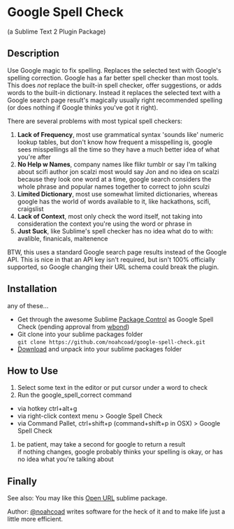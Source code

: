 # Google Spell Check
(a Sublime Text 2 Plugin Package)

## Description
Use Google magic to fix spelling.  Replaces the selected text with Google's spelling correction.  Google has a far better spell checker than most tools.  This does _not_ replace the built-in spell checker, offer suggestions, or adds words to the built-in dictionary.  Instead it replaces the selected text with a Google search page result's magically usually right recommended spelling (or does nothing if Google thinks you've got it right).

There are several problems with most typical spell checkers:

1. **Lack of Frequency**, most use grammatical syntax 'sounds like' numeric lookup tables, but don't know how frequent a misspelling is, google sees misspellings all the time so they have a much better idea of what you're after
1. **No Help w Names**, company names like flikr tumblr or say I'm talking about scifi author jon scalzi most would say Jon and no idea on scalzi because they look one word at a time, google search considers the whole phrase and popular names together to correct to john sculzi
1. **Limited Dictionary**, most use somewhat limited dictionaries, whereas google has the world of words available to it, like hackathons, scifi, craigslist
1. **Lack of Context**, most only check the word itself, not taking into consideration the context you're using the word or phrase in
1. **Just Suck**, like Sublime's spell checker has no idea what do to with: avalible, finanicals, maitenence

BTW, this uses a standard Google search page results instead of the Google API.  This is nice in that an API key isn't required, but isn't 100% officially supported, so Google changing their URL schema could break the plugin.

## Installation
any of these...
* Get through the awesome Sublime [Package Control](http://wbond.net/sublime_packages/package_control) as Google Spell Check (pending approval from [wbond](https://github.com/wbond))
* Git clone into your sublime packages folder  
```git clone https://github.com/noahcoad/google-spell-check.git```
* [Download](https://github.com/noahcoad/google-spell-check/archive/master.zip) and unpack into your sublime packages folder

## How to Use
1. Select some text in the editor or put cursor under a word to check
1. Run the google_spell_correct command
  * via hotkey ctrl+alt+g
  * via right-click context menu > Google Spell Check
  * via Command Pallet, ctrl+shift+p (command+shift+p in OSX) > Google Spell Check
1. be patient, may take a second for google to return a result  
if nothing changes, google probably thinks your spelling is okay, or has no idea what you're talking about

## Finally
See also: You may like this [Open URL](https://github.com/noahcoad/open-url) sublime package.

Author: [@noahcoad](http://twitter.com/noahcoad) writes software for the heck of it and to make life just a little more efficient.